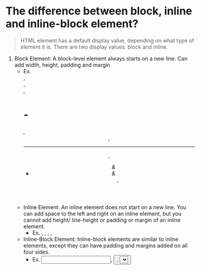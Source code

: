 # The difference between block, inline and inline-block element?

> HTML element has a default display value, depending on what type of element it is. There are two display values: block and inline.

1. Block Element: A block-level element always starts on a new line. Can add width, height, padding and margin
   - Ex. <div>, <footer>, <form>, <h1>-<h6>, <header>, <hr>, <ul>&<li>&<ol>, <p>
2. Inline Element: An inline element does not start on a new line. You can add space to the left and right on an inline element, but you cannot add height/ line-height or padding or margin of an inline element.
   - Ex. <Span>, <a>, <img>, <label>,
3. Inline-Block Element: Inline-block elements are similar to inline elements, except they can have padding and margins added on all four sides.
   - Ex. <input>, <button>, <select>, <textarea>
